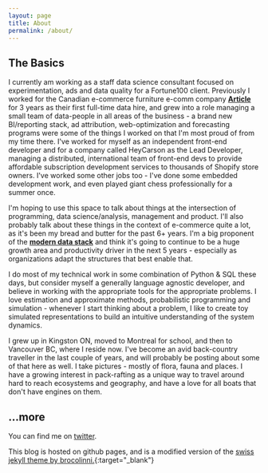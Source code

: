 ```yaml
---
layout: page
title: About
permalink: /about/
---
```

## The Basics

I currently am working as a staff data science consultant focused on experimentation, ads and data quality for a Fortune100 client. Previously I worked for the Canadian e-commerce furniture e-comm company [**Article**](article.com) for 3 years as their first full-time data hire, and grew into a role managing a small team of data-people in all areas of the business - a brand new BI/reporting stack, ad attribution, web-optimization and forecasting programs were some of the things I worked on that I'm most proud of from my time there. I've worked for myself as an independent front-end developer and for a company called HeyCarson as the Lead Developer, managing a distributed, international team of front-end devs to provide affordable subscription development services to thousands of Shopify store owners. I've worked some other jobs too - I've done some embedded development work, and even played giant chess professionally for a summer once.

I'm hoping to use this space to talk about things at the intersection of programming, data science/analysis, management and product. I'll also probably talk about these things in the context of e-commerce quite a lot, as it's been my bread and butter for the past 6+ years. I'm a big proponent of the [**modern data stack**](https://blog.getdbt.com/future-of-the-modern-data-stack/) and think it's going to continue to be a huge growth area and productivity driver in the next 5 years - especially as organizations adapt the structures that best enable that.

I do most of my technical work in some combination of Python & SQL these days, but consider myself a generally language agnostic developer, and believe in working with the appropriate tools for the appropriate problems. I love estimation and approximate methods, probabilistic programming and simulation - whenever I start thinking about a problem, I like to create toy simulated representations to build an intuitive understanding of the system dynamics.

I grew up in Kingston ON, moved to Montreal for school, and then to Vancouver BC, where I reside now. I've become an avid back-country traveller in the last couple of years, and will probably be posting about some of that here as well. I take pictures - mostly of flora, fauna and places. I have a growing interest in pack-rafting as a unique way to travel around hard to reach ecosystems and geography, and have a love for all boats that don't have engines on them.

## ...more

You can find me on [twitter](https://twitter.com/t_radcliffe).

This blog is hosted on github pages, and is a modified version of the [swiss jekyll theme by brocolinni.](https://github.com/broccolini/swiss){:target="_blank"}
